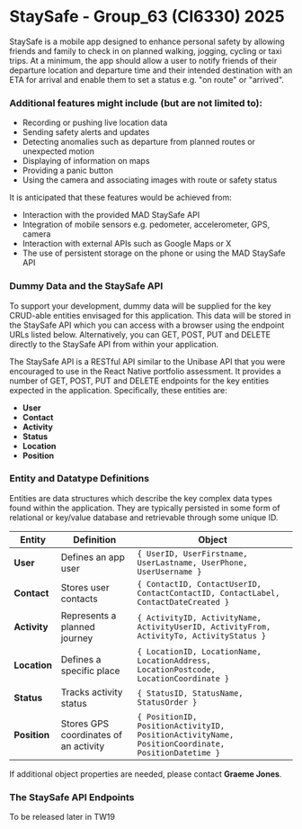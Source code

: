 # StaySafe - Group_63 (CI6330) 2025
StaySafe is a mobile app designed to enhance personal safety by allowing friends and family to check in on planned walking, jogging, cycling or taxi trips. At a minimum, the app should allow a user to notify friends of their departure location and departure time and their intended destination with an ETA for arrival and enable them to set a status e.g. "on route" or "arrived".

### Additional features might include (but are not limited to):
- Recording or pushing live location data
- Sending safety alerts and updates
- Detecting anomalies such as departure from planned routes or unexpected motion
- Displaying of information on maps
- Providing a panic button
- Using the camera and associating images with route or safety status

It is anticipated that these features would be achieved from:
- Interaction with the provided MAD StaySafe API
- Integration of mobile sensors e.g. pedometer, accelerometer, GPS, camera
- Interaction with external APIs such as Google Maps or X
- The use of persistent storage on the phone or using the MAD StaySafe API

### Dummy Data and the StaySafe API
To support your development, dummy data will be supplied for the key CRUD-able entities envisaged for this application. This data will be stored in the StaySafe API which you can access with a browser using the endpoint URLs listed below. Alternatively, you can GET, POST, PUT and DELETE directly to the StaySafe API from within your application.

The StaySafe API is a RESTful API similar to the Unibase API that you were encouraged to use in the React Native portfolio assessment. It provides a number of GET, POST, PUT and DELETE endpoints for the key entities expected in the application. Specifically, these entities are:
- **User**
- **Contact**
- **Activity**
- **Status**
- **Location**
- **Position**

### Entity and Datatype Definitions
Entities are data structures which describe the key complex data types found within the application. They are typically persisted in some form of relational or key/value database and retrievable through some unique ID.

| Entity   | Definition | Object |
|----------|------------|--------|
| **User** | Defines an app user | `{ UserID, UserFirstname, UserLastname, UserPhone, UserUsername }` |
| **Contact** | Stores user contacts | `{ ContactID, ContactUserID, ContactContactID, ContactLabel, ContactDateCreated }` |
| **Activity** | Represents a planned journey | `{ ActivityID, ActivityName, ActivityUserID, ActivityFrom, ActivityTo, ActivityStatus }` |
| **Location** | Defines a specific place | `{ LocationID, LocationName, LocationAddress, LocationPostcode, LocationCoordinate }` |
| **Status** | Tracks activity status | `{ StatusID, StatusName, StatusOrder }` |
| **Position** | Stores GPS coordinates of an activity | `{ PositionID, PositionActivityID, PositionActivityName, PositionCoordinate, PositionDatetime }` |

If additional object properties are needed, please contact **Graeme Jones**.

### The StaySafe API Endpoints
To be released later in TW19 
